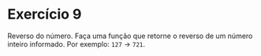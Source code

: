 # Exercício 9

Reverso do número. Faça uma função que retorne o reverso de um número inteiro informado. Por exemplo: `127` -> `721`.
